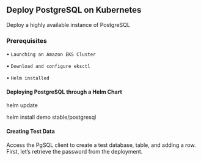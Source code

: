 ## Deploy PostgreSQL on Kubernetes
 Deploy a highly available instance of PostgreSQL

### Prerequisites

   • `Launching an Amazon EKS Cluster`
   
   • `Download and configure eksctl`
   
   • `Helm installed `
   
#### Deploying PostgreSQL through a Helm Chart

helm update

helm install demo stable/postgresql

#### Creating Test Data
Access the PgSQL client to create a test database, table, and adding a row.
First, let’s retrieve the password from the deployment.